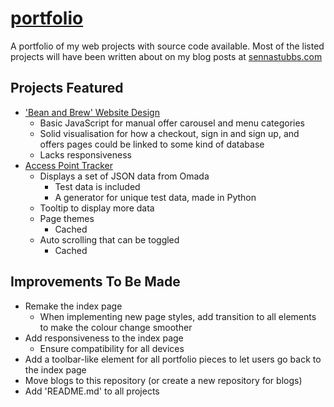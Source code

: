 # [portfolio](https://web.sennastubbs.com)
A portfolio of my web projects with source code available.
Most of the listed projects will have been written about on my blog posts at [sennastubbs.com](https://www.sennastubbs.com/)

## Projects Featured
- ['Bean and Brew' Website Design](https://web.sennastubbs.com/bean-and-brew-design/)
  - Basic JavaScript for manual offer carousel and menu categories
  - Solid visualisation for how a checkout, sign in and sign up, and offers pages could be linked to some kind of database
  - Lacks responsiveness
- [Access Point Tracker](https://web.sennastubbs.com/ap-tracker/)
  - Displays a set of JSON data from Omada
    - Test data is included
    - A generator for unique test data, made in Python
  - Tooltip to display more data
  - Page themes
    - Cached
  - Auto scrolling that can be toggled
    - Cached

## Improvements To Be Made
- Remake the index page
  - When implementing new page styles, add transition to all elements to make the colour change smoother
- Add responsiveness to the index page
  - Ensure compatibility for all devices
- Add a toolbar-like element for all portfolio pieces to let users go back to the index page
- Move blogs to this repository (or create a new repository for blogs)
- Add 'README.md' to all projects
